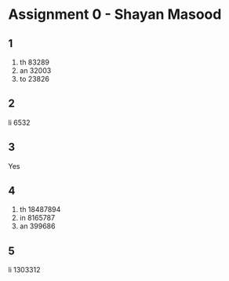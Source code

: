 Assignment 0 - Shayan Masood
============

1
--
1. th 83289
2. an 32003
3. to 23826

2
--
li 6532

3
--
Yes

4
--
1. th 18487894
2. in 8165787
3. an 399686

5
--
li 1303312
